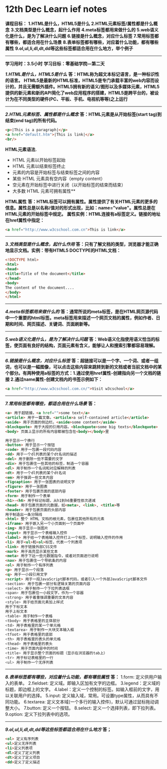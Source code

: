 # 12th Dec Learn ief notes

**课程目标：**
**1.HTML是什么，HTML5是什么**
**2.HTML元素标签/属性都是什么概念**
**3.文档类型是什么概念，起什么作用**
**4.meta标签都用来做什么的**
**5.web语义化是什么，是为了解决什么问题**
**6.链接是什么概念，对应什么标签**
**7.常用标签都有哪些，都适合用在什么场景**
**8.表单标签都有哪些，对应着什么功能，都有哪些属性**
**9.ol,ul,li,dl,dt,dd等这些标签都适合用在什么地方，举个例子**

---
**学习用时：3.5小时**
**学习目标：零基础学院—第二天**

***1.HTML是什么，HTML5是什么***
**答：HTML称为超文本标记语言，是一种标识性的语言。**
**HTML5是最新的HTML标准，HTML5是专门承载丰富的web内容而设计的，并且无需额外插件。HTML5拥有新的语义/图形以及多媒体元素，HTML5提供的新元素和新的API简化了web应用程序的搭建，HTML5是跨平台的，被设计为在不同类型的硬件(PC、平板、手机、电视机等等)之上运行**

---
***2.HTML元素标签、属性都是什么概念***
**答：HTML元素是从开始标签(start tag)到结束(end tag)的所有代码。**

```html
<p>|This is a paragraph|</p>
<a href="default.htm">|This is link|</a>
<br/>
```

**HTML元素语法.**

- HTML 元素以开始标签起始
- HTML 元素以结束标签终止
- 元素的内容是开始标签与结束标签之间的内容
- 某些 HTML 元素具有空内容（empty content）
- 空元素在开始标签中进行关闭（以开始标签的结束而结束）
- 大多数 HTML 元素可拥有属性**

**HTML属性**
**答：HTML标签可以拥有属性。属性提供了有关HTML元素的更多的信息。属性总是以名称/值对的形式出现，比如：name="value"。属性总是在HTML元素的开始标签中规定。**
**属性实例：HTML连接有a标签定义。链接的地址在href属性中指定：**

```html
<a href="http://www.w3cschool.com.cn">This is link</a>
```

---
***3.文档类型是什么概念，起什么作用***
**答：只有了解文档的类型，浏览器才能正确地显示文档。实例：带有HTML5 DOCTYPE的HTML文档：**

```html
<!DOCTYPE html>
<html>
<head>
<title>Title of the document</title>
</head>
<body>
The content of the document....
</body>
</html>
```

---
***4.meta标签都用来做什么的***
**答：通常所说的meta标签，是在HTML网页源代码中一个重要的html标签。meta标签用来描述一个网页文档的属性，例如作者、日期和时间、网页描述、关键词、页面刷新等。**

---

***5.web语义化是什么，是为了解决什么问题***
**答：Web语义化指使用语义恰当的标签，使页面有良好的结构，页面元素有含义，能够让人和搜索引擎都容易理解。**

---

***6.链接是什么概念，对应什么标签***
**答：超链接可以是一个字、一个词、或者一组词，也可以是一幅图像，可以点击这些内容来跳转到新的文档或者当前文档中的某个部分。有两种使用a标签的方式：1.通过使用href属性-创建指向另一个文档的链接 2.通过name属性-创建文档内的书签示例如下：**

```html
<a href="http://www.w3cschool.com.cn/">Visit w3cschool</a>
```

---

***7.常用标签都有哪些，都适合用在什么场景***
**答：**

```html
<a> 用于超链接。<a href="">some text</a>
<article> 用于一篇文章。<article>a self-contained article</article>
<aside> 用于页面的侧边栏。<aside>some content</aside>
<blockquote> 用于大段的引用内容。<blockquote>some big texts</blockquote>
<body> 页面上显示的所有内容都被包含在<body></body>里

用于显示一个换行
<button> 用于显示一个按钮
<code> 用于一包裹一段代码内容
<dd> 用于一个dl列表的某个dt名词的描述
<del> 用于删除一些不需要的文字
<div> 用于包裹住一些其他的标签，制造一个容器
<dl> 用于制作一个名词和对应解释的列表
<dt> 用于一个dl列表的某个dt名词
<em> 用于强调一些文本内容
<figcaption> 用于一张图表的说明文字
<figure> 用于一张图表
<footer> 用于包裹页面的底部内容
<form> 用于制作一个表单
<h1>-<h6> 用于标记标题，从h1到h6重要性依次递减
<head> 用于包裹页面的元数据，如<meta>, <link>, <title>等
<header> 用于包裹页面的头部内容
用于制造出一条分隔线
<html> 整个 HTML 文档的根元素，包裹住其他所有的元素
<iframe> 用于嵌入另一个小页面到一个页面中
<img> 用于显示一张图片
<input> 用于显示一个表格输入控件
<label> 用于给一个表格输入控件打上一个标签，说明输入控件的作用
<li> 用于<ul>和<ol>标签，代表一个列表项
<link> 用于链接外部CSS文件
<mark> 用于高亮显示某些文本
<meta> 用于下达一些元数据指令，或者对页面进行说明
<nav> 用于包裹住一个导航条的内容
<ol> 用于制作一个有序列表
<p> 用于显示一个段落
<q> 用于一小段引用文字
<script> 用于一段JavaScript脚本代码，或者引入一个外部JavaScript脚本文件
<section> 用于包裹一部分有逻辑关第的页面内容
<select> 用于制作一个下拉列表选框
<span> 用于包裹住一小段文字，作为一个容器
<strong> 用于着重强调重要的文本内容
<style> 用于给页面元素加上样式
用于下标文本
用于上标文本
<table> 用于制作一个表格
<tbody> 用于表格里的主体部分
<td> 用于表格里的某一个单元格
<textarea> 用于制作一大块文本输入框
<tfoot> 用于表格里的底部
<th> 用于表格里的表头的单元格
<thead> 用于表格里的表头
<time> 用于页面内容中的时间
<title> 用于显示整个页面的标题（显示在浏览器的tab上）
<tr> 用于标记表格里的一行
<ul> 用于制作一个无序列表
```

---

***8.表单标签都有哪些，对应着什么功能，都有哪些属性***
**答：**
1.form: 定义供用户输入的表单。
2.fieldset: 定义域。即输入区加有文字的边框。
3.legend：定义域的标题，即边框上的文字。
4.label：定义一个控制的标签。如输入框前的文字，用以关联用户的选择。
5.input: 定义输入域，常用。可设置type属性，从而具有不同功能。
6.textarea: 定义文本域(一个多行的输入控件)，默认可通过鼠标拖动调整大小。
7.button: 定义一个按钮。
8.select: 定义一个选择列表，即下拉列表。
9.option: 定义下拉列表中的选项。

---

***9.ol,ul,li,dl,dt,dd等这些标签都适合用在什么地方***
**答；**

```html
<ol> 定义有序列表
<ul>定义无序列表
<li>定义列表项
<dl>定义了定义列表
<dt>定义了定义项目
<dd>定义了定义描述
```
